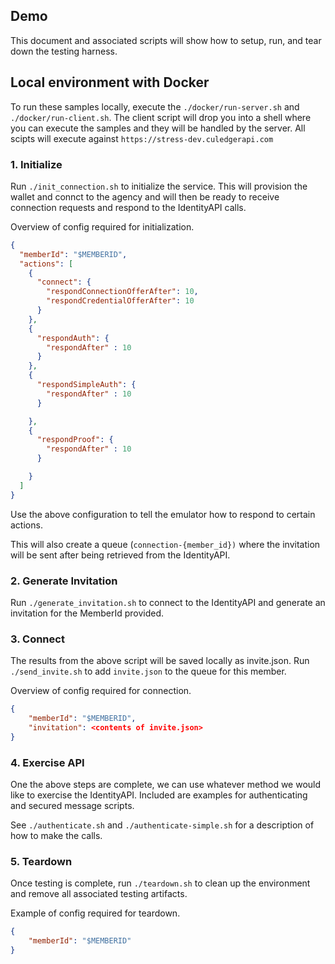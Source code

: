 ## Demo

This document and associated scripts will show how to setup, run, and tear down the testing harness.

## Local environment with Docker

To run these samples locally, execute the `./docker/run-server.sh` and `./docker/run-client.sh`.  The client script will drop you into a shell where you can execute the samples and they will be handled by the server.  All scipts will execute against `https://stress-dev.culedgerapi.com`

### 1. Initialize

Run `./init_connection.sh` to initialize the service.  This will provision the wallet and connct to the agency and will then be ready to receive connection requests and respond to the IdentityAPI calls.

Overview of config required for initialization.

```json
{
  "memberId": "$MEMBERID",
  "actions": [
    {
      "connect": {
        "respondConnectionOfferAfter": 10,
        "respondCredentialOfferAfter": 10
      }
    },
    {
      "respondAuth": {
        "respondAfter" : 10
      }
    },
    {
      "respondSimpleAuth": {
        "respondAfter" : 10
      }

    },
    {
      "respondProof": {
        "respondAfter" : 10
      }

    }
  ]
}
```
Use the above configuration to tell the emulator how to respond to certain actions.  

This will also create a queue (`connection-{member_id})` where the invitation will be sent after being retrieved from the IdentityAPI.

### 2. Generate Invitation

Run `./generate_invitation.sh` to connect to the IdentityAPI and generate an invitation for the MemberId provided.

### 3. Connect

The results from the above script will be saved locally as invite.json.  Run `./send_invite.sh` to add `invite.json` to the queue for this member.

Overview of config required for connection.

```json
{
    "memberId": "$MEMBERID",
    "invitation": <contents of invite.json>
}
```

### 4. Exercise API

One the above steps are complete, we can use whatever method we would like to exercise the IdentityAPI.  Included are examples for authenticating and secured message scripts.

See `./authenticate.sh` and `./authenticate-simple.sh` for a description of how to make the calls.

### 5. Teardown

Once testing is complete, run `./teardown.sh` to clean up the environment and remove all associated testing artifacts.

Example of config required for teardown.

```json
{
    "memberId": "$MEMBERID"
}
```
